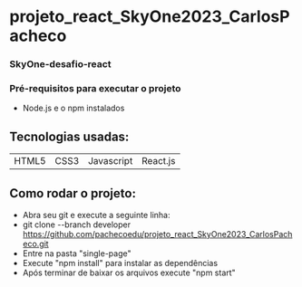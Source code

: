 # projeto_react_SkyOne2023_CarlosPacheco
### SkyOne-desafio-react

### Pré-requisitos para executar o projeto
+ Node.js e o npm instalados <br>


## Tecnologias usadas:
<table>
  <tr>
    <td>HTML5</td>
    <td>CSS3</td>
    <td>Javascript</td>
    <td>React.js</td>
  </tr>
</table>


## Como rodar o projeto:

+ Abra seu git e execute a seguinte linha:
+ git clone --branch developer https://github.com/pachecoedu/projeto_react_SkyOne2023_CarlosPacheco.git <br>
+ Entre na pasta "single-page"<br>
+ Execute "npm install" para instalar as dependências<br>
+ Após terminar de baixar os arquivos execute "npm start"<br>

